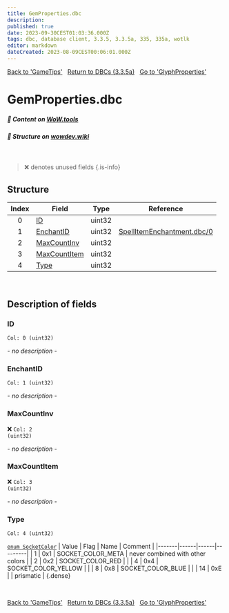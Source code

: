 ```yaml
---
title: GemProperties.dbc
description:
published: true
date: 2023-09-30CEST01:03:36.000Z
tags: dbc, database client, 3.3.5, 3.3.5a, 335, 335a, wotlk
editor: markdown
dateCreated: 2023-08-09CEST00:06:01.000Z
---
```

<a href="https://trinitycore.info/files/DBC/335/gametips" class="mt-5 v-btn v-btn--depressed v-btn--flat v-btn--outlined theme--light v-size--default darkblue--text text--lighten-3"><span class="v-btn__content"><i aria-hidden="true" class="v-icon notranslate v-icon--left mdi mdi-arrow-left theme--light"></i><span>Back to 'GameTips'</span></span></a>&nbsp;&nbsp;&nbsp;<a href="https://trinitycore.info/files/DBC/335/DBC" class="mt-5 v-btn v-btn--depressed v-btn--flat v-btn--outlined theme--light v-size--default darkblue--text text--lighten-3"><span class="v-btn__content"><i aria-hidden="true" class="v-icon notranslate v-icon--left mdi mdi-home-outline theme--light"></i><span>Return to DBCs (3.3.5a)</span></span></a>&nbsp;&nbsp;&nbsp;<a href="https://trinitycore.info/files/DBC/335/glyphproperties" class="mt-5 v-btn v-btn--depressed v-btn--flat v-btn--outlined theme--light v-size--default darkblue--text text--lighten-3"><span class="v-btn__content"><span>Go to 'GlyphProperties'</span><i aria-hidden="true" class="v-icon notranslate v-icon--right mdi mdi-arrow-right theme--light"></i></span></a>

# GemProperties.dbc
##### :open_book: Content on [WoW.tools](https://wow.tools/dbc/?dbc=gemproperties&build=3.3.5.12340)
##### :pencil: Structure on [wowdev.wiki](https://wowdev.wiki/DB/GemProperties)
&nbsp;

> :x: denotes unused fields
{.is-info}


## Structure

| Index | Field | Type | Reference |
| :---: | --- | :---: | --- |
| 0 | [ID](#id) | uint32 |  |
| 1 | [EnchantID](#enchantid) | uint32 | [SpellItemEnchantment.dbc/0](/files/DBC/335/spellitemenchantment#id) |
| 2 | [MaxCountInv](#maxcountinv) | uint32 |  |
| 3 | [MaxCountItem](#maxcountitem) | uint32 |  |
| 4 | [Type](#type) | uint32 |  |
&nbsp;
## Description of fields

### ID
<code>Col: 0 (uint32)</code>

*- no description -*
&nbsp;

### EnchantID
<code>Col: 1 (uint32)</code>

*- no description -*
&nbsp;

### MaxCountInv
:x: <code>Col: 2 (uint32)</code>

*- no description -*
&nbsp;

### MaxCountItem
:x: <code>Col: 3 (uint32)</code>

*- no description -*
&nbsp;

### Type
<code>Col: 4 (uint32)</code>

[`enum SocketColor`](https://github.com/TrinityCore/TrinityCore/blob/3.3.5/src/server/game/Entities/Item/ItemTemplate.h#L249-L255)
| Value | Flag | Name | Comment |
|-------|------|------|---------|
| 1 | 0x1 | SOCKET_COLOR_META | never combined with other colors |
| 2 | 0x2 | SOCKET_COLOR_RED |  |
| 4 | 0x4 | SOCKET_COLOR_YELLOW |  |
| 8 | 0x8 | SOCKET_COLOR_BLUE |  |
| 14 | 0xE |  | prismatic |
{.dense}

&nbsp;

<a href="https://trinitycore.info/files/DBC/335/gametips" class="mt-5 v-btn v-btn--depressed v-btn--flat v-btn--outlined theme--light v-size--default darkblue--text text--lighten-3"><span class="v-btn__content"><i aria-hidden="true" class="v-icon notranslate v-icon--left mdi mdi-arrow-left theme--light"></i><span>Back to 'GameTips'</span></span></a>&nbsp;&nbsp;&nbsp;<a href="https://trinitycore.info/files/DBC/335/DBC" class="mt-5 v-btn v-btn--depressed v-btn--flat v-btn--outlined theme--light v-size--default darkblue--text text--lighten-3"><span class="v-btn__content"><i aria-hidden="true" class="v-icon notranslate v-icon--left mdi mdi-home-outline theme--light"></i><span>Return to DBCs (3.3.5a)</span></span></a>&nbsp;&nbsp;&nbsp;<a href="https://trinitycore.info/files/DBC/335/glyphproperties" class="mt-5 v-btn v-btn--depressed v-btn--flat v-btn--outlined theme--light v-size--default darkblue--text text--lighten-3"><span class="v-btn__content"><span>Go to 'GlyphProperties'</span><i aria-hidden="true" class="v-icon notranslate v-icon--right mdi mdi-arrow-right theme--light"></i></span></a>
